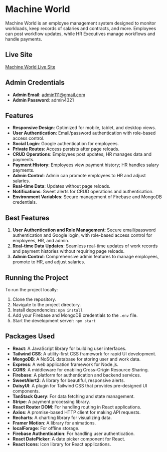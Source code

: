 # Machine World

Machine World is an employee management system designed to monitor workloads, keep records of salaries and contracts, and more. Employees can post workflow updates, while HR Executives manage workflows and handle payments.

## Live Site

[Machine World Live Site](https://machine-world.netlify.app)

## Admin Credentials

- **Admin Email**: admin111@gmail.com
- **Admin Password**: admin4321

## Features

- **Responsive Design**: Optimized for mobile, tablet, and desktop views.
- **User Authentication**: Email/password authentication with role-based access control.
- **Social Login**: Google authentication for employees.
- **Private Routes**: Access persists after page reloads.
- **CRUD Operations**: Employees post updates; HR manages data and payments.
- **Payment History**: Employees view payment history; HR handles salary payments.
- **Admin Control**: Admin can promote employees to HR and adjust salaries.
- **Real-time Data**: Updates without page reloads.
- **Notifications**: Sweet alerts for CRUD operations and authentication.
- **Environment Variables**: Secure management of Firebase and MongoDB credentials.

## Best Features

1. **User Authentication and Role Management**: Secure email/password authentication and Google login, with role-based access control for employees, HR, and admin.
2. **Real-time Data Updates**: Seamless real-time updates of work records and payment histories without requiring page reloads.
3. **Admin Control**: Comprehensive admin features to manage employees, promote to HR, and adjust salaries.

## Running the Project

To run the project locally:

1. Clone the repository.
2. Navigate to the project directory.
3. Install dependencies: `npm install`
4. Add your Firebase and MongoDB credentials to the `.env` file.
5. Start the development server: `npm start`

## Packages Used

- **React**: A JavaScript library for building user interfaces.
- **Tailwind CSS**: A utility-first CSS framework for rapid UI development.
- **MongoDB**: A NoSQL database for storing user and work data.
- **Express**: A web application framework for Node.js.
- **CORS**: A middleware for enabling Cross-Origin Resource Sharing.
- **Firebase**: A platform for authentication and backend services.
- **SweetAlert2**: A library for beautiful, responsive alerts.
- **DaisyUI**: A plugin for Tailwind CSS that provides pre-designed UI components.
- **TanStack Query**: For data fetching and state management.
- **Stripe**: A payment processing library.
- **React Router DOM**: For handling routing in React applications.
- **Axios**: A promise-based HTTP client for making API requests.
- **Recharts**: A charting library for visualizing data.
- **Framer Motion**: A library for animations.
- **localForage**: For offline storage.
- **Firebase Authentication**: For handling user authentication.
- **React DatePicker**: A date picker component for React.
- **React Icons**: Icon library for React applications.
